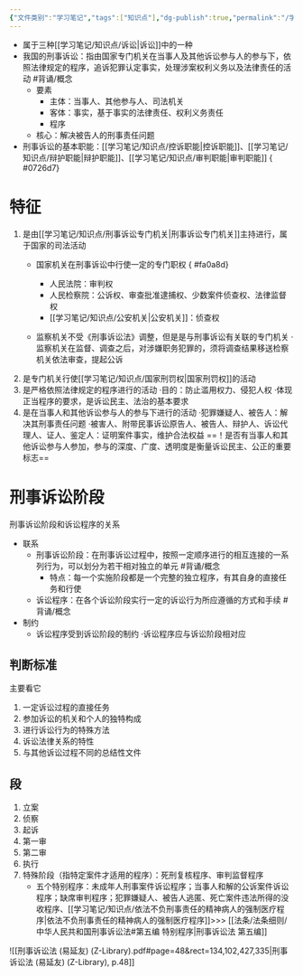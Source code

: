 ```yaml
---
{"文件类别":"学习笔记","tags":["知识点"],"dg-publish":true,"permalink":"/学习笔记/知识点/刑事诉讼/","dgPassFrontmatter":true}
---
```


- 属于三种[[学习笔记/知识点/诉讼\|诉讼]]中的一种
- 我国的刑事诉讼：指由国家专门机关在当事人及其他诉讼参与人的参与下，依照法律规定的程序，追诉犯罪认定事实，处理涉案权利义务以及法律责任的活动 #背诵/概念 
	- 要素
		- 主体：当事人、其他参与人、司法机关
		- 客体：事实，基于事实的法律责任、权利义务责任
		- 程序
	- 核心：解决被告人的刑事责任问题
- 刑事诉讼的基本职能：[[学习笔记/知识点/控诉职能\|控诉职能]]、[[学习笔记/知识点/辩护职能\|辩护职能]]、[[学习笔记/知识点/审判职能\|审判职能]]
{ #0726d7}

# 特征
1. 是由[[学习笔记/知识点/刑事诉讼专门机关\|刑事诉讼专门机关]]主持进行，属于国家的司法活动 
	- 国家机关在刑事诉讼中行使一定的专门职权
{ #fa0a8d}

		- 人民法院：审判权
		- 人民检察院：公诉权、审查批准逮捕权、少数案件侦查权、法律监督权
		- [[学习笔记/知识点/公安机关\|公安机关]]：侦查权
	- 监察机关不受《刑事诉讼法》调整，但是是与刑事诉讼有关联的专门机关
	·监察机关在监督、调查之后，对涉嫌职务犯罪的，须将调查结果移送检察机关依法审查，提起公诉
2. 是专门机关行使[[学习笔记/知识点/国家刑罚权\|国家刑罚权]]的活动
3. 是严格依照法律规定的程序进行的活动
·目的：防止滥用权力、侵犯人权
·体现正当程序的要求，是诉讼民主、法治的基本要求
4. 是在当事人和其他诉讼参与人的参与下进行的活动
·犯罪嫌疑人、被告人：解决其刑事责任问题
·被害人、附带民事诉讼原告人、被告人、辩护人、诉讼代理人、证人、鉴定人：证明案件事实，维护合法权益
==！是否有当事人和其他诉讼参与人参加，参与的深度、广度、透明度是衡量诉讼民主、公正的重要标志==

# 刑事诉讼阶段
刑事诉讼阶段和诉讼程序的关系
- 联系
	- 刑事诉讼阶段：在刑事诉讼过程中，按照一定顺序进行的相互连接的一系列行为，可以划分为若干相对独立的单元 #背诵/概念 
		- 特点：每一个实施阶段都是一个完整的独立程序，有其自身的直接任务和行使
	- 诉讼程序：在各个诉讼阶段实行一定的诉讼行为所应遵循的方式和手续 #背诵/概念 
- 制约
	- 诉讼程序受到诉讼阶段的制约
	·诉讼程序应与诉讼阶段相对应
## 判断标准 
主要看它
1. 一定诉讼过程的直接任务
2. 参加诉讼的机关和个人的独特构成
3. 进行诉讼行为的特殊方法
4. 诉讼法律关系的特性
5. 与其他诉讼过程不同的总结性文件
## 段
1. 立案
2. 侦察
3. 起诉
4. 第一审
5. 第二审
6. 执行
7. 特殊阶段（指特定案件才适用的程序）：死刑复核程序、审判监督程序
	- 五个特别程序：未成年人刑事案件诉讼程序；当事人和解的公诉案件诉讼程序；缺席审判程序；犯罪嫌疑人、被告人逃匿、死亡案件违法所得的没收程序、[[学习笔记/知识点/依法不负刑事责任的精神病人的强制医疗程序\|依法不负刑事责任的精神病人的强制医疗程序]]>>> [[法条/法条细则/中华人民共和国刑事诉讼法#第五编 特别程序\|刑事诉讼法 第五编]]

![[刑事诉讼法 (易延友) (Z-Library).pdf#page=48&rect=134,102,427,335|刑事诉讼法 (易延友) (Z-Library), p.48]]